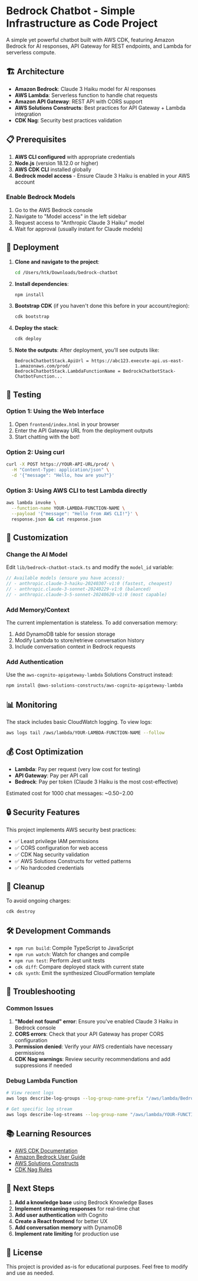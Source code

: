 # Bedrock Chatbot - Simple Infrastructure as Code Project

A simple yet powerful chatbot built with AWS CDK, featuring Amazon Bedrock for AI responses, API Gateway for REST endpoints, and Lambda for serverless compute.

## 🏗️ Architecture

- **Amazon Bedrock**: Claude 3 Haiku model for AI responses
- **AWS Lambda**: Serverless function to handle chat requests
- **Amazon API Gateway**: REST API with CORS support
- **AWS Solutions Constructs**: Best practices for API Gateway + Lambda integration
- **CDK Nag**: Security best practices validation

## 📋 Prerequisites

1. **AWS CLI configured** with appropriate credentials
2. **Node.js** (version 18.12.0 or higher)
3. **AWS CDK CLI** installed globally
4. **Bedrock model access** - Ensure Claude 3 Haiku is enabled in your AWS account

### Enable Bedrock Models

1. Go to the AWS Bedrock console
2. Navigate to "Model access" in the left sidebar
3. Request access to "Anthropic Claude 3 Haiku" model
4. Wait for approval (usually instant for Claude models)

## 🚀 Deployment

1. **Clone and navigate to the project**:
   ```bash
   cd /Users/htk/Downloads/bedrock-chatbot
   ```

2. **Install dependencies**:
   ```bash
   npm install
   ```

3. **Bootstrap CDK** (if you haven't done this before in your account/region):
   ```bash
   cdk bootstrap
   ```

4. **Deploy the stack**:
   ```bash
   cdk deploy
   ```

5. **Note the outputs**: After deployment, you'll see outputs like:
   ```
   BedrockChatbotStack.ApiUrl = https://abc123.execute-api.us-east-1.amazonaws.com/prod/
   BedrockChatbotStack.LambdaFunctionName = BedrockChatbotStack-ChatbotFunction...
   ```

## 🧪 Testing

### Option 1: Using the Web Interface

1. Open `frontend/index.html` in your browser
2. Enter the API Gateway URL from the deployment outputs
3. Start chatting with the bot!

### Option 2: Using curl

```bash
curl -X POST https://YOUR-API-URL/prod/ \
  -H "Content-Type: application/json" \
  -d '{"message": "Hello, how are you?"}'
```

### Option 3: Using AWS CLI to test Lambda directly

```bash
aws lambda invoke \
  --function-name YOUR-LAMBDA-FUNCTION-NAME \
  --payload '{"message": "Hello from AWS CLI!"}' \
  response.json && cat response.json
```

## 🔧 Customization

### Change the AI Model

Edit `lib/bedrock-chatbot-stack.ts` and modify the `model_id` variable:

```typescript
// Available models (ensure you have access):
// - anthropic.claude-3-haiku-20240307-v1:0 (fastest, cheapest)
// - anthropic.claude-3-sonnet-20240229-v1:0 (balanced)
// - anthropic.claude-3-5-sonnet-20240620-v1:0 (most capable)
```

### Add Memory/Context

The current implementation is stateless. To add conversation memory:

1. Add DynamoDB table for session storage
2. Modify Lambda to store/retrieve conversation history
3. Include conversation context in Bedrock requests

### Add Authentication

Use the `aws-cognito-apigateway-lambda` Solutions Construct instead:

```bash
npm install @aws-solutions-constructs/aws-cognito-apigateway-lambda
```

## 📊 Monitoring

The stack includes basic CloudWatch logging. To view logs:

```bash
aws logs tail /aws/lambda/YOUR-LAMBDA-FUNCTION-NAME --follow
```

## 💰 Cost Optimization

- **Lambda**: Pay per request (very low cost for testing)
- **API Gateway**: Pay per API call
- **Bedrock**: Pay per token (Claude 3 Haiku is the most cost-effective)

Estimated cost for 1000 chat messages: ~$0.50-$2.00

## 🔒 Security Features

This project implements AWS security best practices:

- ✅ Least privilege IAM permissions
- ✅ CORS configuration for web access
- ✅ CDK Nag security validation
- ✅ AWS Solutions Constructs for vetted patterns
- ✅ No hardcoded credentials

## 🧹 Cleanup

To avoid ongoing charges:

```bash
cdk destroy
```

## 🛠️ Development Commands

- `npm run build`: Compile TypeScript to JavaScript
- `npm run watch`: Watch for changes and compile
- `npm run test`: Perform Jest unit tests
- `cdk diff`: Compare deployed stack with current state
- `cdk synth`: Emit the synthesized CloudFormation template

## 🐛 Troubleshooting

### Common Issues

1. **"Model not found" error**: Ensure you've enabled Claude 3 Haiku in Bedrock console
2. **CORS errors**: Check that your API Gateway has proper CORS configuration
3. **Permission denied**: Verify your AWS credentials have necessary permissions
4. **CDK Nag warnings**: Review security recommendations and add suppressions if needed

### Debug Lambda Function

```bash
# View recent logs
aws logs describe-log-groups --log-group-name-prefix "/aws/lambda/BedrockChatbotStack"

# Get specific log stream
aws logs describe-log-streams --log-group-name "/aws/lambda/YOUR-FUNCTION-NAME"
```

## 📚 Learning Resources

- [AWS CDK Documentation](https://docs.aws.amazon.com/cdk/)
- [Amazon Bedrock User Guide](https://docs.aws.amazon.com/bedrock/)
- [AWS Solutions Constructs](https://docs.aws.amazon.com/solutions/latest/constructs/)
- [CDK Nag Rules](https://github.com/cdklabs/cdk-nag)

## 🎯 Next Steps

1. **Add a knowledge base** using Bedrock Knowledge Bases
2. **Implement streaming responses** for real-time chat
3. **Add user authentication** with Cognito
4. **Create a React frontend** for better UX
5. **Add conversation memory** with DynamoDB
6. **Implement rate limiting** for production use

## 📄 License

This project is provided as-is for educational purposes. Feel free to modify and use as needed.
